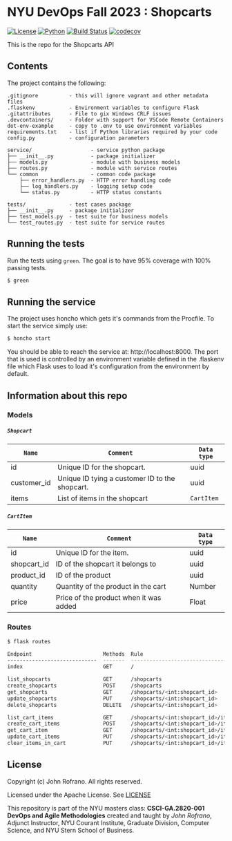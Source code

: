 # NYU DevOps Fall 2023 : Shopcarts

[![License](https://img.shields.io/badge/License-Apache_2.0-blue.svg)](https://opensource.org/licenses/Apache-2.0)
[![Python](https://img.shields.io/badge/Language-Python-blue.svg)](https://python.org/)
[![Build Status](https://github.com/CSCI-GA-2820-FA23-003/shopcarts/actions/workflows/ci.yml/badge.svg)](https://github.com/CSCI-GA-2820-FA23-003/shopcarts/actions)
[![codecov](https://codecov.io/gh/CSCI-GA-2820-FA23-003/shopcarts/graph/badge.svg?token=PD3QR2JE5M)](https://codecov.io/gh/CSCI-GA-2820-FA23-003/shopcarts)

This is the repo for the Shopcarts API


## Contents

The project contains the following:

```text
.gitignore          - this will ignore vagrant and other metadata files
.flaskenv           - Environment variables to configure Flask
.gitattributes      - File to gix Windows CRLF issues
.devcontainers/     - Folder with support for VSCode Remote Containers
dot-env-example     - copy to .env to use environment variables
requirements.txt    - list if Python libraries required by your code
config.py           - configuration parameters

service/                   - service python package
├── __init__.py            - package initializer
├── models.py              - module with business models
├── routes.py              - module with service routes
└── common                 - common code package
    ├── error_handlers.py  - HTTP error handling code
    ├── log_handlers.py    - logging setup code
    └── status.py          - HTTP status constants

tests/              - test cases package
├── __init__.py     - package initializer
├── test_models.py  - test suite for business models
└── test_routes.py  - test suite for service routes
```

## Running the tests

Run the tests using `green`. The goal is to have 95% coverage with 100% passing tests.

```bash
$ green
```

## Running the service

The project uses honcho which gets it's commands from the Procfile. To start the service simply use:

```bash
$ honcho start
```

You should be able to reach the service at: http://localhost:8000. The port that is used is controlled by an environment variable defined in the .flaskenv file which Flask uses to load it's configuration from the environment by default.

## Information about this repo

### Models

##### `Shopcart`

| `Name`      | `Comment`             | `Data type` |
| ----------- | --------------------- | --------------- |
| id | Unique ID for the shopcart. | uuid         |
| customer_id | Unique ID tying a customer ID to the shopcart. | uuid         |
| items | List of items in the shopcart | `CartItem`         |

##### `CartItem`

| `Name`      | `Comment`             | `Data type` |
| ----------- | --------------------- | --------------- |
| id | Unique ID for the item. | uuid         |
| shopcart_id | ID of the shopcart it belongs to | uuid       |
| product_id | ID of the product | uuid       |
| quantity | Quantity of the product in the cart | Number       |
| price | Price of the product when it was added | Float       |

### Routes

```bash
$ flask routes

Endpoint                       Methods  Rule
-----------------------------  -------  -----------------------------------------------------
index                          GET      /

list_shopcarts                 GET      /shopcarts
create_shopcarts               POST     /shopcarts
get_shopcarts                  GET      /shopcarts/<int:shopcart_id>
update_shopcarts               PUT      /shopcarts/<int:shopcart_id>
delete_shopcarts               DELETE   /shopcarts/<int:shopcart_id>

list_cart_items                GET      /shopcarts/<int:shopcart_id>/items
create_cart_items              POST     /shopcarts/<int:shopcart_id>/items
get_cart_item                  GET      /shopcarts/<int:shopcart_id>/items/<int:product_id>
update_cart_items              PUT      /shopcarts/<int:shopcart_id>/items/<int:product_id>
clear_items_in_cart            PUT      /shopcarts/<int:shopcart_id>/items/clear
```

## License

Copyright (c) John Rofrano. All rights reserved.

Licensed under the Apache License. See [LICENSE](LICENSE)

This repository is part of the NYU masters class: **CSCI-GA.2820-001 DevOps and Agile Methodologies** created and taught by *John Rofrano*, Adjunct Instructor, NYU Courant Institute, Graduate Division, Computer Science, and NYU Stern School of Business.
